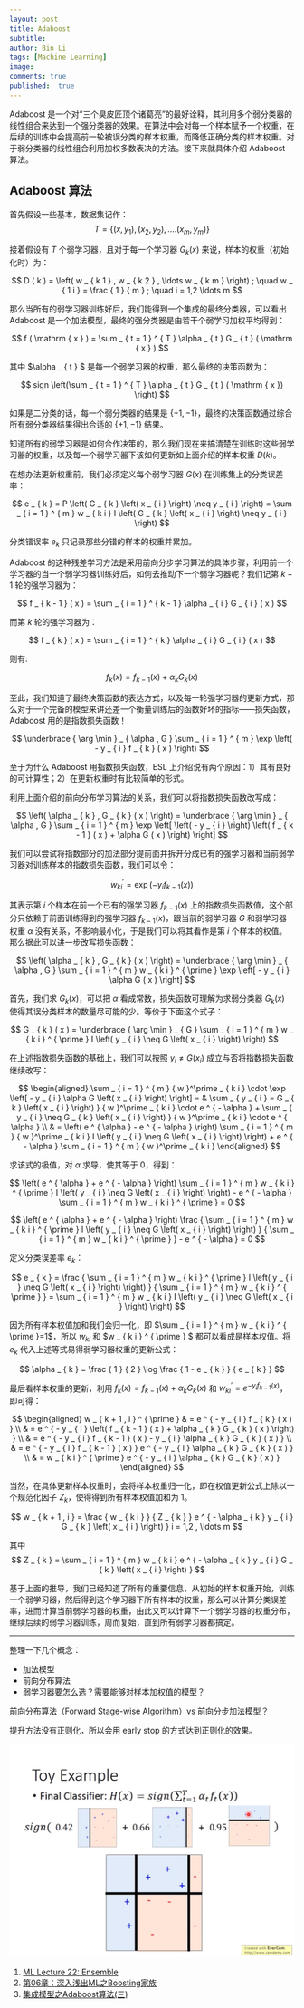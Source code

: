 ```yaml
---
layout: post
title: Adaboost
subtitle:
author: Bin Li
tags: [Machine Learning]
image: 
comments: true
published:  true
---
```


Adaboost 是一个对“三个臭皮匠顶个诸葛亮”的最好诠释，其利用多个弱分类器的线性组合来达到一个强分类器的效果。在算法中会对每一个样本赋予一个权重，在后续的训练中会提高前一轮被误分类的样本权重，而降低正确分类的样本权重。对于弱分类器的线性组合利用加权多数表决的方法。接下来就具体介绍 Adaboost 算法。

## Adaboost 算法
首先假设一些基本，数据集记作：
$$
T = \left\{ \left( x , y _ { 1 } \right) , \left( x _ { 2 } , y _ { 2 } \right) , \ldots . \left( x _ { m } , y _ { m } \right) \right\}
$$

接着假设有 $T$ 个弱学习器，且对于每一个学习器 $G_k(x)$ 来说，样本的权重（初始化时）为：

$$
D ( k ) = \left( w _ { k 1 } , w _ { k 2 } , \ldots w _ { k m } \right) ; \quad w _ { 1 i } = \frac { 1 } { m } ; \quad i = 1,2 \ldots m
$$

那么当所有的弱学习器训练好后，我们能得到一个集成的最终分类器，可以看出 Adaboost 是一个加法模型，最终的强分类器是由若干个弱学习加权平均得到：

$$
f ( \mathrm { x } ) = \sum _ { t = 1 } ^ { T } \alpha _ { t } G _ { t } ( \mathrm { x } )
$$

其中 $\alpha _ { t } $ 是每一个弱学习器的权重，那么最终的决策函数为：

$$
sign \left(\sum _ { t = 1 } ^ { T } \alpha _ { t } G _ { t } ( \mathrm { x }) \right)
$$

如果是二分类的话，每一个弱分类器的结果是 $\{+1, -1\}$，最终的决策函数通过综合所有弱分类器结果得出合适的 $\{+1, -1\}$ 结果。

知道所有的弱学习器是如何合作决策的，那么我们现在来搞清楚在训练时这些弱学习器的权重，以及每一个弱学习器下该如何更新如上面介绍的样本权重 $D(k)$。

在想办法更新权重前，我们必须定义每个弱学习器 $G(x)$ 在训练集上的分类误差率：

$$
e _ { k } = P \left( G _ { k } \left( x _ { i } \right) \neq y _ { i } \right) = \sum _ { i = 1 } ^ { m } w _ { k i } I \left( G _ { k } \left( x _ { i } \right) \neq y _ { i } \right)
$$

分类错误率 $e _ { k }$ 只记录那些分错的样本的权重并累加。

Adaboost 的这种残差学习方法是采用前向分步学习算法的具体步骤，利用前一个学习器的当一个弱学习器训练好后，如何去推动下一个弱学习器呢？我们记第 $k-1$ 轮的强学习器为：

$$
f _ { k - 1 } ( x ) = \sum _ { i = 1 } ^ { k - 1 } \alpha _ { i } G _ { i } ( x )
$$

而第 $k$ 轮的强学习器为：

$$
f _ { k } ( x ) = \sum _ { i = 1 } ^ { k } \alpha _ { i } G _ { i } ( x )
$$

则有:

$$
f _ { k } ( x ) = f _ { k - 1 } ( x ) + \alpha _ { k } G _ { k } ( x )
$$

至此，我们知道了最终决策函数的表达方式，以及每一轮强学习器的更新方式，那么对于一个完备的模型来讲还差一个衡量训练后的函数好坏的指标——损失函数，Adaboost 用的是指数损失函数！

$$
\underbrace { \arg \min } _ { \alpha , G } \sum _ { i = 1 } ^ { m } \exp \left( - y _ { i } f _ { k } ( x ) \right)
$$

至于为什么 Adaboost 用指数损失函数，ESL 上介绍说有两个原因：1）其有良好的可计算性；2）在更新权重时有比较简单的形式。

利用上面介绍的前向分布学习算法的关系，我们可以将指数损失函数改写成：

$$
\left( \alpha _ { k } , G _ { k } ( x ) \right) = \underbrace { \arg \min } _ { \alpha , G } \sum _ { i = 1 } ^ { m } \exp \left[ \left( - y _ { i } \right) \left( f _ { k - 1 } ( x ) + \alpha G ( x ) \right) \right]
$$

我们可以尝试将指数部分的加法部分提前面并拆开分成已有的强学习器和当前弱学习器对训练样本的指数损失函数，我们可以令：

$$
w _ { k i } ^ { \prime } = \exp \left( - y _ { i } f _ { k - 1 } ( x ) \right)
$$

其表示第 $i$ 个样本在前一个已有的强学习器 $f _ { k - 1 } ( x )$ 上的指数损失函数值，这个部分只依赖于前面训练得到的强学习器 $f _ { k - 1 } ( x )$，跟当前的弱学习器 $G$ 和弱学习器权重 $\alpha$ 没有关系，不影响最小化，于是我们可以将其看作是第 $i$ 个样本的权值。那么据此可以进一步改写损失函数：

$$
\left( \alpha _ { k } , G _ { k } ( x ) \right) = \underbrace { \arg \min } _ { \alpha , G } \sum _ { i = 1 } ^ { m } w _ { k i } ^ { \prime } \exp \left[ - y _ { i } \alpha G ( x ) \right]
$$

首先，我们求 $G_k(x)$，可以把 $\alpha$ 看成常数，损失函数可理解为求弱分类器 $G_k(x)$ 使得其误分类样本的数量尽可能的少。等价于下面这个式子：

$$
G _ { k } ( x ) = \underbrace { \arg \min } _ { G } \sum _ { i = 1 } ^ { m } w _ { k i } ^ { \prime } I \left( y _ { i } \neq G \left( x _ { i } \right) \right)
$$

在上述指数损失函数的基础上，我们可以按照 $y_i \neq G(x_i)$ 成立与否将指数损失函数继续改写：

$$
\begin{aligned} \sum _ { i = 1 } ^ { m }  { w }^\prime _ { k  i } \cdot \exp \left[ - y _ { i  } \alpha G \left( x _ {  i  } \right) \right] = & \sum _ { y _ {  i  } = G _ { k } \left( x _ {  i  } \right) } { w }^\prime _ { k  i } \cdot e ^ { - \alpha } + \sum _ { y _ {  i  } \neq G _ { k } \left( x _ {  i  } \right) } { w }^\prime _ { k  i } \cdot e ^ { \alpha } \\ & = \left( e ^ { \alpha } - e ^ { - \alpha } \right) \sum _ { i = 1 } ^ { m } { w }^\prime _ { k  i } I \left( y _ {  i  } \neq G \left( x _ {  i  } \right) \right) + e ^ { - \alpha } \sum _ { i = 1 } ^ { m } { w }^\prime _ { k  i } \end{aligned}
$$

求该式的极值，对 $\alpha$ 求导，使其等于 $0$，得到：

$$
\left( e ^ { \alpha } + e ^ { - \alpha } \right) \sum _ { i = 1 } ^ { m } w _ { k i } ^ { \prime } I \left( y _ { i } \neq G \left( x _ { i } \right) \right) - e ^ { - \alpha } \sum _ { i = 1 } ^ { m } w _ { k i } ^ { \prime } = 0
$$

$$
\left( e ^ { \alpha } + e ^ { - \alpha } \right) \frac { \sum _ { i = 1 } ^ { m } w _ { k i } ^ { \prime } I \left( y _ { i } \neq G \left( x _ { i } \right) \right) } { \sum _ { i = 1 } ^ { m } w _ { k i } ^ { \prime } } - e ^ { - \alpha } = 0
$$

定义分类误差率 $e_k$：

$$
e _ { k } = \frac { \sum _ { i = 1 } ^ { m } w _ { k i } ^ { \prime } I \left( y _ { i } \neq G \left( x _ { i } \right) \right) } { \sum _ { i = 1 } ^ { m } w _ { k i } ^ { \prime } } = \sum _ { i = 1 } ^ { m } w _ { k i } I \left( y _ { i } \neq G \left( x _ { i } \right) \right)
$$


因为所有样本权值加和我们会归一化，即 $\sum _ { i = 1 } ^ { m } w _ { k i } ^ { \prime }=1$，所以 $w _ { k i }$ 和 $w _ { k i } ^ { \prime } $ 都可以看成是样本权值。将 $e_k$ 代入上述等式易得弱学习器权重的更新公式：

$$
\alpha _ { k } = \frac { 1 } { 2 } \log \frac { 1 - e _ { k } } { e _ { k } }
$$

最后看样本权重的更新，利用 $f_{k}(x) = f_{k-1}(x) + \alpha_kG_k(x)$ 和 $w_{ki}^{’} = e^{-y_if_{k-1}(x)}$，即可得：

$$
\begin{aligned} w _ { k + 1 , i } ^ { \prime } & = e ^ { - y _ { i } f _ { k } ( x ) } \\ & = e ^ { - y _ { i } \left( f _ { k - 1 } ( x ) + \alpha _ { k } G _ { k } ( x ) \right) } \\ & = e ^ { - y _ { i } f _ { k - 1 } ( x ) - y _ { i } \alpha _ { k } G _ { k } ( x ) } \\ & = e ^ { - y _ { i } f _ { k - 1 } ( x ) } e ^ { - y _ { i } \alpha _ { k } G _ { k } ( x ) } \\ & = w _ { k i } ^ { \prime } e ^ { - y _ { i } \alpha _ { k } G _ { k } ( x ) } \end{aligned}
$$

当然，在具体更新样本权重时，会将样本权重归一化，即在权值更新公式上除以一个规范化因子 $Z_k$，使得得到所有样本权值加和为 1。

$$
w _ { k + 1 , i } = \frac { w _ { k i } } { Z _ { k } } e ^ { - \alpha _ { k } y _ { i } G _ { k } \left( x _ { i } \right) } i = 1,2 , \ldots m
$$

其中
$$
Z _ { k } = \sum _ { i = 1 } ^ { m } w _ { k i } e ^ { - \alpha _ { k } y _ { i } G _ { k } \left( x _ { i } \right) }
$$

基于上面的推导，我们已经知道了所有的重要信息，从初始的样本权重开始，训练一个弱学习器，然后得到这个学习器下所有样本的权重，那么可以计算分类误差率，进而计算当前弱学习器的权重，由此又可以计算下一个弱学习器的权重分布，继续后续的弱学习器训练，周而复始，直到所有弱学习器都搞定。

---


整理一下几个概念：
* 加法模型
* 前向分布算法
* 弱学习器要怎么选？需要能够对样本加权值的模型？


前向分布算法（Forward Stage-wise Algorithm）vs 前向分步加法模型？

提升方法没有正则化，所以会用 early stop 的方式达到正则化的效果。

![](/img/media/15409873907699.jpg)




1. [ML Lecture 22: Ensemble](https://www.youtube.com/watch?v=tH9FH1DH5n0&list=PLJV_el3uVTsPy9oCRY30oBPNLCo89yu49&t=0s&index=33)
2. [第06章：深入浅出ML之Boosting家族](http://www.52caml.com/head_first_ml/ml-chapter6-boosting-family/)
3. [集成模型之Adaboost算法(三)](https://zhuanlan.zhihu.com/p/38507561)